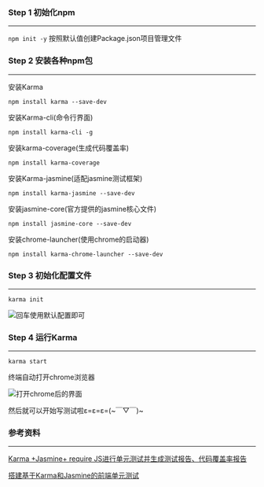 ### Step 1  初始化npm
***
`npm init -y`
按照默认值创建Package.json项目管理文件

### Step 2  安装各种npm包
***

安装Karma

`npm install karma --save-dev`

安装Karma-cli(命令行界面)

`npm install karma-cli -g`

安装karma-coverage(生成代码覆盖率)

`npm install karma-coverage`

安装Karma-jasmine(适配jasmine测试框架)

`npm install karma-jasmine --save-dev`

安装jasmine-core(官方提供的jasmine核心文件)

`npm install jasmine-core --save-dev`

安装chrome-launcher(使用chrome的启动器)

`npm install karma-chrome-launcher --save-dev`

### Step 3 初始化配置文件
***
`karma init`

![回车使用默认配置即可](https://upload-images.jianshu.io/upload_images/7167628-a074cd7aa7fb7111.png?imageMogr2/auto-orient/strip%7CimageView2/2/w/1240)

### Step 4 运行Karma
***
`karma start`

终端自动打开chrome浏览器

![打开chrome后的界面](https://upload-images.jianshu.io/upload_images/7167628-f656852694897a2d.png?imageMogr2/auto-orient/strip%7CimageView2/2/w/1240)

然后就可以开始写测试啦ε=ε=ε=(\~￣▽￣)\~

### 参考资料
***
[Karma +Jasmine+ require JS进行单元测试并生成测试报告、代码覆盖率报告](https://www.cnblogs.com/xiaxianfei/p/5600242.html)

[搭建基于Karma和Jasmine的前端单元测试](https://www.jianshu.com/p/a7ffb564734e)
